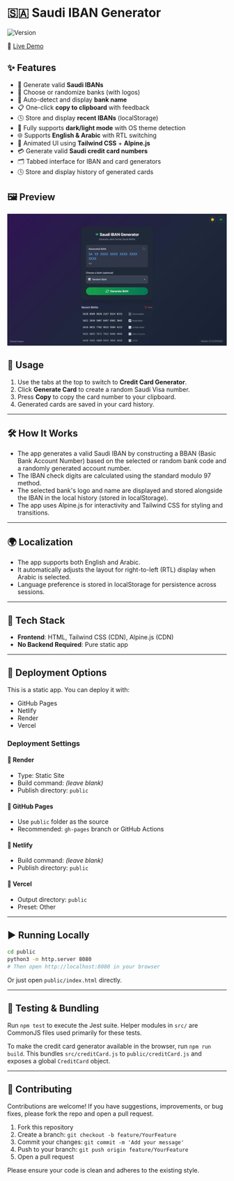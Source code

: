 # 🇸🇦 Saudi IBAN Generator

![Version](https://img.shields.io/badge/version-1.2.0-blue)

🔗 [Live Demo](https://saudi-iban-generator.onrender.com/)

## ✨ Features

- 🔢 Generate valid **Saudi IBANs**
- 🏦 Choose or randomize banks (with logos)
- 🧠 Auto-detect and display **bank name**
- 📋 One-click **copy to clipboard** with feedback
- 🕓 Store and display **recent IBANs** (localStorage)
- 🌙 Fully supports **dark/light mode** with OS theme detection
- 🌐 Supports **English & Arabic** with RTL switching
- 🎨 Animated UI using **Tailwind CSS** + **Alpine.js**
- 💳 Generate valid **Saudi credit card numbers**
- 🗂️ Tabbed interface for IBAN and card generators
- 🕓 Store and display history of generated cards

## 🖼️ Preview

![screenshot](public/IBAN.png)

## 🎈 Usage

1. Use the tabs at the top to switch to **Credit Card Generator**.
2. Click **Generate Card** to create a random Saudi Visa number.
3. Press **Copy** to copy the card number to your clipboard.
4. Generated cards are saved in your card history.

---

## 🛠️ How It Works

- The app generates a valid Saudi IBAN by constructing a BBAN (Basic Bank Account Number) based on the selected or random bank code and a randomly generated account number.
- The IBAN check digits are calculated using the standard modulo 97 method.
- The selected bank's logo and name are displayed and stored alongside the IBAN in the local history (stored in localStorage).
- The app uses Alpine.js for interactivity and Tailwind CSS for styling and transitions.

---

## 🌍 Localization

- The app supports both English and Arabic.
- It automatically adjusts the layout for right-to-left (RTL) display when Arabic is selected.
- Language preference is stored in localStorage for persistence across sessions.

---


## 🧰 Tech Stack

- **Frontend**: HTML, Tailwind CSS (CDN), Alpine.js (CDN)
- **No Backend Required**: Pure static app

---

## 🚀 Deployment Options

This is a static app. You can deploy it with:

- GitHub Pages
- Netlify
- Render
- Vercel

### Deployment Settings

#### 🔹 Render
- Type: Static Site
- Build command: *(leave blank)*
- Publish directory: `public`

#### 🔹 GitHub Pages
- Use `public` folder as the source
- Recommended: `gh-pages` branch or GitHub Actions

#### 🔹 Netlify
- Build command: *(leave blank)*
- Publish directory: `public`

#### 🔹 Vercel
- Output directory: `public`
- Preset: Other

---

## ▶️ Running Locally

```bash
cd public
python3 -m http.server 8080
# Then open http://localhost:8080 in your browser
```

Or just open `public/index.html` directly.


---

## 🧪 Testing & Bundling

Run `npm test` to execute the Jest suite. Helper modules in `src/` are CommonJS files used primarily for these tests.

To make the credit card generator available in the browser, run `npm run build`. This bundles `src/creditCard.js` to `public/creditCard.js` and exposes a global `CreditCard` object.

---

## 🤝 Contributing

Contributions are welcome! If you have suggestions, improvements, or bug fixes, please fork the repo and open a pull request.

1. Fork this repository
2. Create a branch: `git checkout -b feature/YourFeature`
3. Commit your changes: `git commit -m 'Add your message'`
4. Push to your branch: `git push origin feature/YourFeature`
5. Open a pull request

Please ensure your code is clean and adheres to the existing style.
